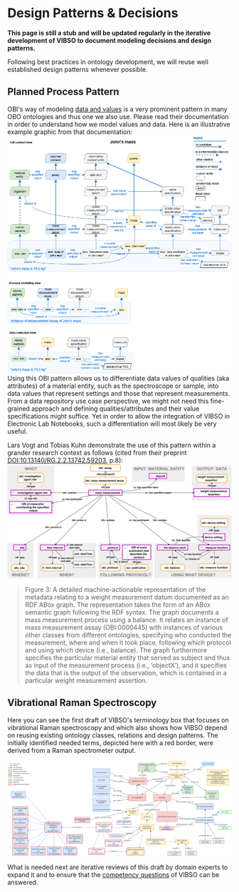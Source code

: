 # Design Patterns & Decisions
 
**This page is still a stub and will be updated regularly in the iterative development of VIBSO to document modeling decisions and design patterns.**

Following best practices in ontology development, we will reuse well established design patterns whenever possible.

## Planned Process Pattern
 OBI's way of modeling [data and values](https://github.com/obi-ontology/obi/wiki/Data-and-Values) is a very prominent pattern in many OBO ontologies and thus one we also use. Please read their documentation in order to understand how we model values and data. Here is an illustrative example graphic from that documentation:  ![measurement process pattern example](images/data_john_mass.png) Using this OBI pattern allows us to differentiate data values of qualities (aka attributes) of a material entity, such as the spectroscope or sample, into data values that represent settings and those that represent measurements. From a data repository use case perspective, we might not need this fine-grained approach and defining qualities/attributes and their value specifications might suffice. Yet in order to allow the integration of VIBSO in Electronic Lab Notebooks, such a differentiation will most likely be very useful.

Lars Vogt and Tobias Kuhn demonstrate the use of this pattern within a grander research context as follows (cited from their preprint [DOI:10.13140/RG.2.2.13742.59203](http://doi.org/10.13140/RG.2.2.13742.59203), p.8):
![measurement process pattern example](images/Fig4_10.13140_RG.2.2.13742.59203.png)

 > Figure 3: A detailed machine-actionable representation of the metadata relating to a weight measurement datum documented as an RDF ABox graph. The representation takes the form of an ABox semantic graph following the RDF syntax. The graph documents a mass measurement process using a balance. It relates an instance of mass measurement assay (OBI:0000445) with instances of various other classes from different ontologies, specifying who conducted the measurement, where and when it took place, following which protocol and using which device (i.e., balance). The graph furthermore specifies the particular material entity that served as subject and thus as input of the measurement process (i.e., ‘objectX’), and it specifies the data that is the output of the observation, which is contained in a particular weight measurement assertion.


## Vibrational Raman Spectroscopy

Here you can see the first draft of VIBSO's terminology box that focuses on vibrational Raman spectroscopy and which also shows how VIBSO depend on reusing existing ontology classes, relations and design patterns. The initially identified needed terms, depicted here with a red border, were derived from a Raman spectrometer output.

![Raman spectroscopy terminology box](images/VIBSO_Raman_Tbox.png)

What is needed next are iterative reviews of this draft by domain experts to expand it and to ensure that the [competency questions](competency_questions.md) of VIBSO can be answered. 